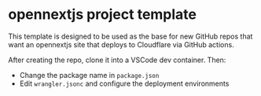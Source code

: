 # opennextjs project template

This template is designed to be used as the base for new GitHub repos that want an opennextjs site that deploys to Cloudflare via GitHub actions.

After creating the repo, clone it into a VSCode dev container. Then:

- Change the package name in `package.json`
- Edit `wrangler.jsonc` and configure the deployment environments
